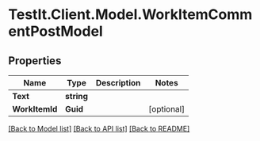 # TestIt.Client.Model.WorkItemCommentPostModel

## Properties

Name | Type | Description | Notes
------------ | ------------- | ------------- | -------------
**Text** | **string** |  | 
**WorkItemId** | **Guid** |  | [optional] 

[[Back to Model list]](../README.md#documentation-for-models) [[Back to API list]](../README.md#documentation-for-api-endpoints) [[Back to README]](../README.md)

